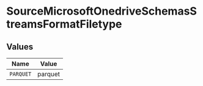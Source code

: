 # SourceMicrosoftOnedriveSchemasStreamsFormatFiletype


## Values

| Name      | Value     |
| --------- | --------- |
| `PARQUET` | parquet   |